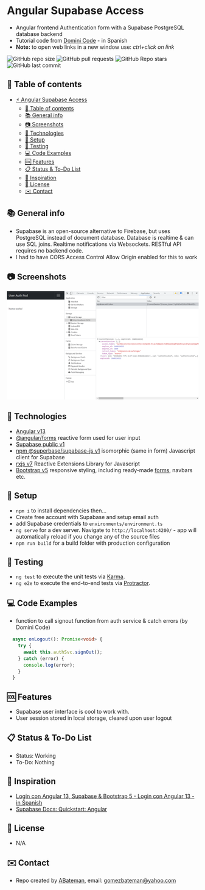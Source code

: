 # Angular Supabase Access

* Angular frontend Authentication form with a Supabase PostgreSQL database backend
* Tutorial code from [Domini Code](https://www.youtube.com/channel/UC3QuZuJr2_EOUak8bWUd74A) - in Spanish
* **Note:** to open web links in a new window use: _ctrl+click on link_

![GitHub repo size](https://img.shields.io/github/repo-size/AndrewJBateman/angular-supabase-access?style=plastic)
![GitHub pull requests](https://img.shields.io/github/issues-pr/AndrewJBateman/angular-supabase-access?style=plastic)
![GitHub Repo stars](https://img.shields.io/github/stars/AndrewJBateman/angular-supabase-access?style=plastic)
![GitHub last commit](https://img.shields.io/github/last-commit/AndrewJBateman/angular-supabase-access?style=plastic)

## :page_facing_up: Table of contents

* [:zap: Angular Supabase Access](#zap-angular-supabase-access)
  * [:page_facing_up: Table of contents](#page_facing_up-table-of-contents)
  * [:books: General info](#books-general-info)
  * [:camera: Screenshots](#camera-screenshots)
  * [:signal_strength: Technologies](#signal_strength-technologies)
  * [:floppy_disk: Setup](#floppy_disk-setup)
  * [:flashlight: Testing](#flashlight-testing)
  * [:computer: Code Examples](#computer-code-examples)
  * [:cool: Features](#cool-features)
  * [:clipboard: Status & To-Do List](#clipboard-status--to-do-list)
  * [:clap: Inspiration](#clap-inspiration)
  * [:file_folder: License](#file_folder-license)
  * [:envelope: Contact](#envelope-contact)

## :books: General info

* Supabase is an open-source alternative to Firebase, but uses PostgreSQL instead of document database. Database is realtime & can use SQL joins. Realtime notifications via Websockets. RESTful API requires no backend code.
* I had to have CORS Access Control Allow Origin enabled for this to work

## :camera: Screenshots

![Example screenshot](./imgs/loggedin.png)

## :signal_strength: Technologies

* [Angular v13](https://angular.io/)
* [@angular/forms](https://angular.io/guide/reactive-forms) reactive form used for user input
* [Supabase public v1](https://supabase.io/)
* [npm @superbase/supabase-js v1](https://www.npmjs.com/package/@supabase/supabase-js) isomorphic (same in form) Javascript client for Supabase
* [rxjs v7](https://rxjs.dev/) Reactive Extensions Library for Javascript
* [Bootstrap v5](https://getbootstrap.com/) responsive styling, including ready-made [forms](https://getbootstrap.com/docs/5.0/forms/overview/), navbars etc.

## :floppy_disk: Setup

* `npm i` to install dependencies then...
* Create free account with Supabase and setup email auth
* add Supabase credentials to `environments/environment.ts`
* `ng serve` for a dev server. Navigate to `http://localhost:4200/` - app will automatically reload if you change any of the source files
* `npm run build` for a build folder with production configuration

## :flashlight: Testing

* `ng test` to execute the unit tests via [Karma](https://karma-runner.github.io).
* `ng e2e` to execute the end-to-end tests via [Protractor](http://www.protractortest.org/).

## :computer: Code Examples

* function to call signout function from auth service & catch errors (by Domini Code)

```typescript
  async onLogout(): Promise<void> {
    try {
      await this.authSvc.signOut();
    } catch (error) {
      console.log(error);
    }
  }
```

## :cool: Features

* Supabase user interface is cool to work with.
* User session stored in local storage, cleared upon user logout

## :clipboard: Status & To-Do List

* Status: Working
* To-Do: Nothing

## :clap: Inspiration

* [Login con Angular 13, Supabase & Bootstrap 5 - Login con Angular 13 - in Spanish](https://www.youtube.com/watch?v=qUhkSk52fV8&t=1754s)
* [Supabase Docs: Quickstart: Angular](https://supabase.com/docs/guides/with-angular)

## :file_folder: License

* N/A

## :envelope: Contact

* Repo created by [ABateman](https://github.com/AndrewJBateman), email: gomezbateman@yahoo.com
